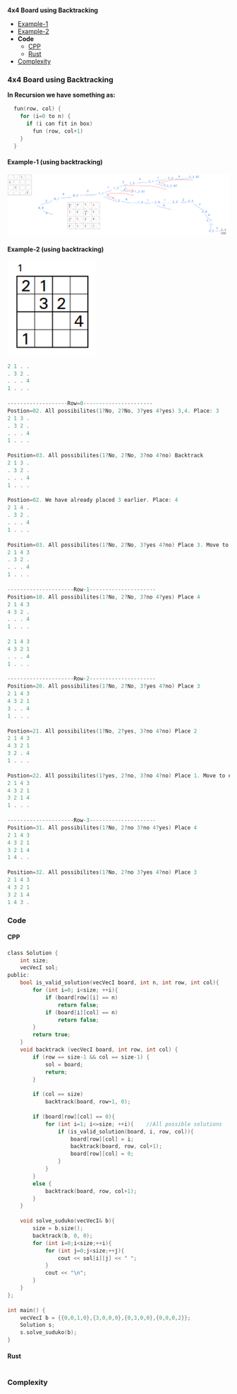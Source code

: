 **4x4 Board using Backtracking**
- [Example-1](#ex1)
- [Example-2](#ex2)
- **Code**
  - [CPP](#c1)
  - [Rust](#c2)
- [Complexity](#co)

### 4x4 Board using Backtracking
**In Recursion we have something as:**
```c
  fun(row, col) {
    for (i=0 to n) {
      if (i can fit in box)
        fun (row, col+1)
    }
  }
```

<a name-ex1></a>
#### Example-1 (using backtracking)
<img src=suduko_backtrack1.png width=900></img>

<a name-ex2></a>
#### Example-2 (using backtracking)
<img src=4x4Example1.PNG width=200></img>

```c
2 1 . .
. 3 2 .
. . . 4
1 . . .

-------------------Row=0----------------------
Postion=02. All possibilites(1?No, 2?No, 3?yes 4?yes) 3,4. Place: 3
2 1 3 .
. 3 2 .
. . . 4
1 . . .

Position=03. All possibilites(1?No, 2?No, 3?no 4?no) Backtrack
2 1 3 .
. 3 2 .
. . . 4
1 . . .

Postion=02. We have already placed 3 earlier. Place: 4
2 1 4 .
. 3 2 .
. . . 4
1 . . .

Position=03. All possibilites(1?No, 2?No, 3?yes 4?no) Place 3. Move to next row
2 1 4 3
. 3 2 .
. . . 4
1 . . .

---------------------Row-1---------------------
Position=10. All possibilites(1?No, 2?No, 3?no 4?yes) Place 4
2 1 4 3
4 3 2 .
. . . 4
1 . . .

2 1 4 3
4 3 2 1
. . . 4
1 . . .

---------------------Row-2---------------------
Position=20. All possibilites(1?No, 2?No, 3?yes 4?no) Place 3
2 1 4 3
4 3 2 1
3 . . 4
1 . . .

Postion=21. All possibilites(1?No, 2?yes, 3?no 4?no) Place 2
2 1 4 3
4 3 2 1
3 2 . 4
1 . . .

Postion=22. All possibilites(1?yes, 2?no, 3?no 4?no) Place 1. Move to next row
2 1 4 3
4 3 2 1
3 2 1 4
1 . . .

---------------------Row-3---------------------
Position=31. All possibilites(1?No, 2?no 3?no 4?yes) Place 4
2 1 4 3
4 3 2 1
3 2 1 4
1 4 . .

Position=32. All possibilites(1?No, 2?no 3?yes 4?no) Place 3
2 1 4 3
4 3 2 1
3 2 1 4
1 4 3 .
```

### Code
<a name=c1></a>
#### CPP
```c
class Solution {
    int size;
    vecVecI sol;
public:
    bool is_valid_solution(vecVecI board, int n, int row, int col){
        for (int i=0; i<size; ++i){
            if (board[row][i] == n)
                return false;
            if (board[i][col] == n)
                return false;
        }
        return true;
    }
    void backtrack (vecVecI board, int row, int col) {
        if (row == size-1 && col == size-1) {
            sol = board;
            return;
        }
        
        if (col == size)
            backtrack(board, row+1, 0);

        if (board[row][col] == 0){
            for (int i=1; i<=size; ++i){    //All possible solutions
                if (is_valid_solution(board, i, row, col)){
                    board[row][col] = i;
                    backtrack(board, row, col+1);
                    board[row][col] = 0;
                }
            }
        }
        else {
            backtrack(board, row, col+1);
        }
    }

    void solve_suduko(vecVecI& b){
        size = b.size();
        backtrack(b, 0, 0);
        for (int i=0;i<size;++i){
            for (int j=0;j<size;++j){
                cout << sol[i][j] << " ";
            }
            cout << "\n";
        }
    }
};

int main() {
    vecVecI b = {{0,0,1,0},{3,0,0,0},{0,3,0,0},{0,0,0,2}};
    Solution s;
    s.solve_suduko(b);
}
```
#### Rust
```rs
```
<a name=co></a>
### Complexity
